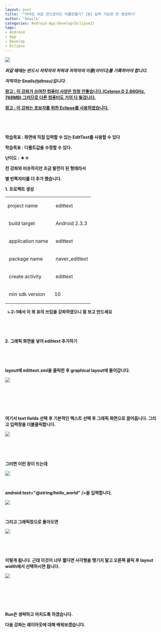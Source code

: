 ```yaml
---
layout: post
title: '"아마도 쉬운 안드로이드 어플만들기" [6] 입력 가능한 칸 생성하기'
author: 'Snails'
categories: Android-App-Develop(Eclipse2)
tags:
- Android
- App
- Develop
- Eclipse
---
```



<script> location.href='https://cafe.naver.com/develoid/233988' ; </script>

<p><img src="https://dthumb-phinf.pstatic.net/?src=%22http%3A%2F%2Fblogfiles.naver.net%2F20130428_230%2Ftjdtnsu_1367121312983EV5pv_JPEG%2Fand.jpg%22&amp;type=cafe_wa740">&nbsp;</p><p><i><b></i></p><p><i>퍼갈 때에는 반드시 저작자의 허락과 저작자의 이름(아이디)를 기록하어야 합니다.</i></p><p><i>저작자는 Snails(tjdtnsu)입니다.</i></p><p><u>참고 : 이 강좌가 쓰여진 컴퓨터 사양은 엄청 안좋습니다.(Celeron D 2.66GHz, 768MB) 그러므로 다른 컴퓨터도 거의 다 될겁니다.</u>&nbsp;</p><p><u>참고 : 이 강좌는 초보자를 위한 Eclipse를 사용하였습니다.<b></u></p><p>&nbsp;</p><p>&nbsp;</p><p><b>학습목표 : 화면에 직접 입력할 수 있는 EditText를 사용할 수 있다<b></b></p><p><b>학습목표 : 디폴트값을 수정할 수 있다.<b></b></p><p><b>난이도 : ★☆</b></p><p><b><b></b></p><p>전 강좌와 비슷하지만 조금 발전이 된 형태라서</p><p>별 반쪽자리를 더 추가 했습니다.</p><p>1. 프로젝트 생성</p><table><tbody><tr><td  >project name<b></td><td  ><p>&nbsp;edittext</p></td></tr><tr><td  ><p>&nbsp;build target&nbsp;</p></td><td  ><p>&nbsp;Android 2.3.3&nbsp;</p></td></tr><tr><td  ><p>&nbsp;application name&nbsp;</p></td><td  ><p>&nbsp;edittext</p></td></tr><tr><td  ><p>&nbsp;package name&nbsp;</p></td><td  ><p>&nbsp;naver_edittext</p></td></tr><tr><td  ><p>&nbsp;create activity&nbsp;</p></td><td  ><p>&nbsp;edittext</p></td></tr><tr><td  ><p>&nbsp;min sdk version&nbsp;</p></td><td  ><p>10 &nbsp;</p></td></tr></tbody></table><p>&nbsp; ㄴ2-1에서 이 위 표의 쓰임을 강좌하였으니 잘 보고 만드세요</p><p>&nbsp;</p><p>&nbsp;</p><p>2. 그래픽 화면을 넣어 edittext 추가하기</p><p>&nbsp;</p><p>&nbsp;</p><p>layout에 edittext.xml을 클릭한 후 graphical layout에 들어갑니다.&nbsp;</p><p><img src="https://dthumb-phinf.pstatic.net/?src=%22http%3A%2F%2Fblogfiles.naver.net%2F20130428_147%2Ftjdtnsu_1367121917315MFYAT_PNG%2F%25C1%25A6%25B8%25F1_%25BE%25F8%25C0%25BD.PNG%22&amp;type=cafe_wa740"></p><p>&nbsp;</p><p>&nbsp;</p><p>&nbsp;</p><p>여기서 text fields 선택 후 기본적인 텍스트 선택 후 그래픽 화면으로 끌어옵니다. 그리고 입력창을 더블클릭합니다.&nbsp;</p><p><img src="https://dthumb-phinf.pstatic.net/?src=%22http%3A%2F%2Fblogfiles.naver.net%2F20130428_126%2Ftjdtnsu_1367122147219eroPa_PNG%2F%25C1%25A6%25B8%25F1_%25BE%25F8%25C0%25BD.PNG%22&amp;type=cafe_wa740">&nbsp;</p><p>&nbsp;</p><p>&nbsp;</p><p>그러면 이런 창이 뜨는데</p><p><img src="https://dthumb-phinf.pstatic.net/?src=%22http%3A%2F%2Fblogfiles.naver.net%2F20130428_238%2Ftjdtnsu_1367122386554QDNbE_PNG%2F%25C1%25A6%25B8%25F1_%25BE%25F8%25C0%25BD.PNG%22&amp;type=cafe_wa740"></p><p>&nbsp;</p><p>android:text="@string/hello_world" /&gt;을 입력합니다.</p><p><img src="https://dthumb-phinf.pstatic.net/?src=%22http%3A%2F%2Fblogfiles.naver.net%2F20130428_175%2Ftjdtnsu_13671225013628nfOL_PNG%2F%25C1%25A6%25B8%25F1_%25BE%25F8%25C0%25BD.PNG%22&amp;type=cafe_wa740"></p><p>&nbsp;</p><p>그리고 그래픽창으로 돌아오면</p><p><img src="https://dthumb-phinf.pstatic.net/?src=%22http%3A%2F%2Fblogfiles.naver.net%2F20130428_215%2Ftjdtnsu_13671225575501ODRu_PNG%2F%25C1%25A6%25B8%25F1_%25BE%25F8%25C0%25BD.PNG%22&amp;type=cafe_wa740"></p><p>&nbsp;</p><p>&nbsp;</p><p>이렇게 됩니다. 근데 이것이 너무 짧다면 사각형을 땡기지 말고 오른쪽 클릭 후 layout width에서 선택하시면 됩니다.&nbsp;</p><p><b><img src="https://dthumb-phinf.pstatic.net/?src=%22http%3A%2F%2Fblogfiles.naver.net%2F20130428_78%2Ftjdtnsu_1367122638289R78tG_PNG%2F%25C1%25A6%25B8%25F1_%25BE%25F8%25C0%25BD.PNG%22&amp;type=cafe_wa740"></p><p>&nbsp;</p><p>&nbsp;</p><p>&nbsp;</p><p>Run은 생략하고 마치도록 하겠습니다.</p><p>다음 강좌는 레이아웃에 대해 배워보겠습니다.&nbsp;</p>
